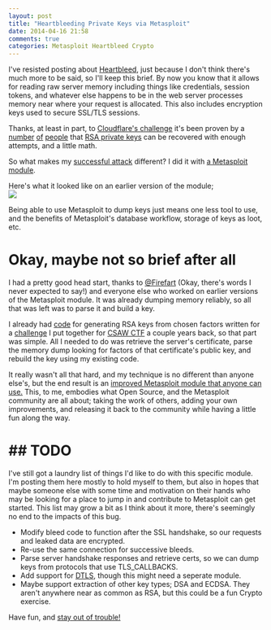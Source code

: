 ```yaml
---
layout: post
title: "Heartbleeding Private Keys via Metasploit"
date: 2014-04-16 21:58
comments: true
categories: Metasploit Heartbleed Crypto
---
```


I've resisted posting about [Heartbleed](http://www.heartbleed.com), just because I don't think there's much more to be said, so I'll keep this brief.  By now you know that it allows for reading raw server memory including things like credentials, session tokens, and whatever else happens to be in the web server processes memory near where your request is allocated.  This also includes encryption keys used to secure SSL/TLS sessions.  

Thanks, at least in part, to [Cloudflare's challenge](http://blog.cloudflare.com/the-results-of-the-cloudflare-challenge) it's been proven by a [number](https://blog.indutny.com/9.heartbleed) [of](https://news.ycombinator.com/item?id=7577659) [people](http://blog.erratasec.com/2014/04/cloudflare-challenge-writeup.html) that [RSA private keys]("http://en.wikipedia.org/wiki/RSA_(cryptosystem)") can be recovered with enough attempts, and a little math.

So what makes my [successful attack](https://gist.github.com/jjarmoc/10890697) different?  I did it with [a Metasploit module](https://github.com/rapid7/metasploit-framework/pull/3268).
<!--more-->

Here's what it looked like on an earlier version of the module;
<img src="{{site.url}}/images/heartbleed/success.png" style="display: block; margin: auto;" /> 

Being able to use Metasploit to dump keys just means one less tool to use, and the benefits of Metasploit's database workflow, storage of keys as loot, etc.

# Okay, maybe not so brief after all

I had a pretty good head start, thanks to [@Firefart](https://github.com/firefart) (Okay, there's words I never expected to say!) and everyone else who worked on earlier versions of the Metasploit module.  It was already dumping memory reliably, so all that was left was to parse it and build a key.

I already had [code](https://github.com/jjarmoc/csaw2012_cert_app/blob/master/lib/openssl-patch.rb) for generating RSA keys from chosen factors written for a [challenge](https://github.com/jjarmoc/csaw2012_cert_app) I put together for [CSAW CTF](https://ctf.isis.poly.edu/) a couple years back, so that part was simple.  All I needed to do was retrieve the server's certificate, parse the memory dump looking for factors of that certificate's public key, and rebuild the key using my existing code.  

It really wasn't all that hard, and my technique is no different than anyone else's, but the end result is an [improved Metasploit module that anyone can use.](https://github.com/rapid7/metasploit-framework/pull/3268)  This, to me, embodies what Open Source, and the Metasploit community are all about; taking the work of others, adding your own improvements, and releasing it back to the community while having a little fun along the way. 

# ## TODO

I've still got a laundry list of things I'd like to do with this specific module.  I'm posting them here mostly to hold myself to them, but also in hopes that maybe someone else with some time and motivation on their hands who may be looking for a place to jump in and contribute to Metasploit can get started.  This list may grow a bit as I think about it more, there's seemingly no end to the impacts of this bug.

* Modify bleed code to function after the SSL handshake, so our requests and leaked data are encrypted.
* Re-use the same connection for successive bleeds.
* Parse server handshake responses and retrieve certs, so we can dump keys from protocols that use TLS_CALLBACKS.
* Add support for [DTLS](http://en.wikipedia.org/wiki/Datagram_Transport_Layer_Security), though this might need a seperate module.
* Maybe support extraction of other key types; DSA and ECDSA.  They aren't anywhere near as common as RSA, but this could be a fun Crypto exercise.

Have fun, and [stay out of trouble!](http://arstechnica.com/tech-policy/2014/04/heartbleed-hacker-arrested-charged-in-connection-to-malicious-bug-exploit/)



